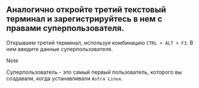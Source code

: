 ## Аналогично откройте третий текстовый терминал и зарегистрируйтесь в нем с правами суперпользователя. 

Открываем третий терминал, используя комбинацию `CTRL + ALT + F3`. В нем введите данные суперпользователя. 

> [!NOTE]
> Суперпользователь - это самый первый пользователь, которого вы создавали, когда устанавливали `Astra Linux`. 
